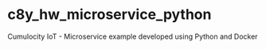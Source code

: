 # c8y_hw_microservice_python
Cumulocity IoT - Microservice example developed using Python and Docker
